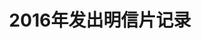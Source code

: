 ---
layout: PC
title: 2016年发出明信片记录
category: PC
tags: PC
keywords:
PCs:
    - from-to: 中国-美国
      id: CN-2089874
      distance:
      travel:
      author: snarkdoctor
      cover: pcs_15.jpg
      description:

	  
---